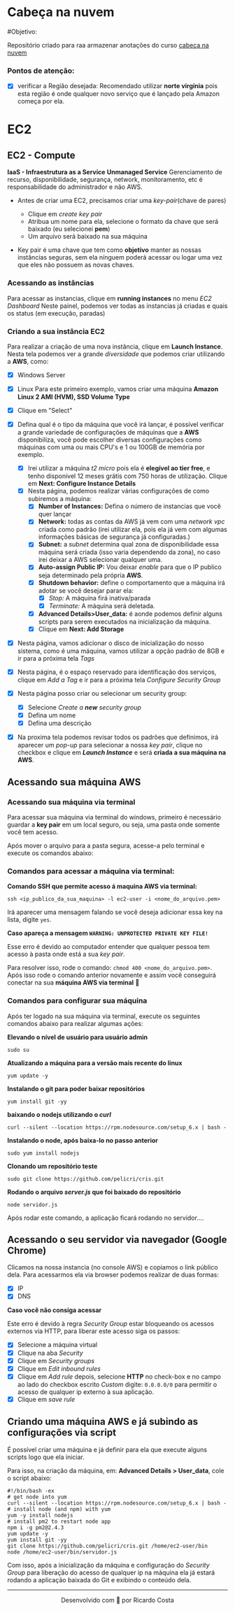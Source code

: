 <!-- Author: Ricardo Costa A. Santos
Description: Repositório criado para armazenar informações sobre os estudos de AWS
Ano: 2021
Mês: Abril
Versão: 1.0.0

-->

# Cabeça na nuvem

#Objetivo:

Repositório criado para raa armazenar anotações do curso [cabeça na nuvem](https://cabecananuvem.com/proposito)

### Pontos de atenção:

- [x] verificar a Região desejada: Recomendado utilizar **norte virgínia** pois esta região é onde qualquer novo serviço que é lançado pela Amazon começa por ela.

# EC2

## EC2 - Compute

**IaaS - Infraestrutura as a Service**
**Unmanaged Service** Gerenciamento de recurso, disponibilidade, segurança, network, monitoramento, etc é responsabilidade do administrador e não AWS.

- Antes de criar uma EC2, precisamos criar uma _key-pair_(chave de pares)

  - Clique em _create key pair_
  - Atribua um nome para ela, selecione o formato da chave que será baixado (eu selecionei **pem**)
  - Um arquivo será baixado na sua máquina

- Key pair é uma chave que tem como **objetivo** manter as nossas instâncias seguras, sem ela nínguem poderá acessar ou logar uma vez que eles não possuem as novas chaves.

### **Acessando as instâncias**

Para acessar as instancias, clique em **running instances** no menu _EC2 Dashboard_
Neste painel, podemos ver todas as instancias já criadas e quais os status (em execução, paradas)

### Criando a sua instância EC2

Para realizar a criação de uma nova instância, clique em **Launch Instance**.
Nesta tela podemos ver a grande _diversidade_ que podemos criar utilizando a **AWS**, como:

- [x] Windows Server
- [x] Linux
      Para este primeiro exemplo, vamos criar uma máquina **Amazon Linux 2 AMI (HVM), SSD Volume Type**

- [x] Clique em "Select"
- [x] Defina qual é o tipo da máquina que você irá lançar, é possível verificar a grande variedade de configurações de máquinas que a **AWS** disponibiliza, você pode escolher diversas configurações como máquinas com uma ou mais CPU's e 1 ou 100GB de memória por exemplo.
  - [x] Irei utilizar a máquina _t2 micro_ pois ela é **elegível ao tier free**, e tenho disponível 12 meses grátis com 750 horas de utilização. Clique em **Next: Configure Instance Details**
  - [x] Nesta página, podemos realizar várias configurações de como subiremos a máquina:
    - [x] **Number of Instances:** Defina o número de instancias que você quer lançar
    - [x] **Network:** todas as contas da AWS já vem com uma _network vpc_ criada como padrão (irei utilizar ela, pois ela já vem com algumas informações básicas de segurança já configuradas.)
    - [x] **Subnet:** a _subnet_ determina qual zona de disponibilidade essa máquina será criada (isso varia dependendo da zona), no caso irei deixar a AWS selecionar qualquer uma.
    - [x] **Auto-assign Public IP:** Vou deixar _enable_ para que o IP publico seja determinado pela própria **AWS**.
    - [x] **Shutdown behavior:** define o comportamento que a máquina irá adotar se você desejar parar ela:
      - [x] _Stop:_ A máquina firá inativa/parada
      - [x] _Terminate:_ A máquina será deletada.
    - [x] **Advanced Details>User_data:** é aonde podemos definir alguns scripts para serem executados na inicialização da máquina.
    - [x] Clique em **Next: Add Storage**
- [x] Nesta página, vamos adicionar o disco de inicialização do nosso sistema, como é uma máquina, vamos utilizar a opção padrão de 8GB e ir para a próxima tela _Tags_
- [x] Nesta página, é o espaço reservado para identificação dos serviços, clique em _Add a Tag_ e ir para a próxima tela _Configure Security Group_
- [x] Nesta página posso criar ou selecionar um security group:
  - [x] Selecione _Create a **new** security group_
  - [x] Defina um nome
  - [x] Defina uma descrição
- [x] Na proxima tela podemos revisar todos os padrões que definimos, irá aparecer um _pop-up_ para selecionar a nossa _key pair_, clique no checkbox e clique em **_Launch Instance_** e será **criada a sua máquina na AWS**.

## Acessando sua máquina AWS

### Acessando sua máquina via terminal

Para acessar sua máquina via terminal do windows, primeiro é necessário guardar a **key pair** em um local seguro, ou seja, uma pasta onde somente você tem acesso.

Após mover o arquivo para a pasta segura, acesse-a pelo terminal e execute os comandos abaixo:

### Comandos para acessar a máquina via terminal:

**Comando SSH que permite acesso á maquina AWS via terminal:**

```linux
ssh <ip_publico_da_sua_maquina> -l ec2-user -i <nome_do_arquivo.pem>
```

Irá aparecer uma mensagem falando se você deseja adicionar essa key na lista, digite `yes`.

**Caso apareça a mensagem `WARNING: UNPROTECTED PRIVATE KEY FILE! `**

Esse erro é devido ao computador entender que qualquer pessoa tem acesso à pasta onde está a sua _key pair_.

Para resolver isso, rode o comando: `chmod 400 <nome_do_arquivo.pem>`. Após isso rode o comando anterior novamente e assim você conseguirá conectar na sua **máquina AWS via terminal** 🚀

### Comandos para configurar sua máquina

Após ter logado na sua máquina via terminal, execute os seguintes comandos abaixo para realizar algumas ações:

**Elevando o nível de usuário para usuário admin**

```linux
sudo su
```

**Atualizando a máquina para a versão mais recente do linux**

```linux
yum update -y
```

**Instalando o git para poder baixar repositórios**

```linux
yum install git -yy
```

**baixando o nodejs utilizando o _curl_**

```linux
curl --silent --location https://rpm.nodesource.com/setup_6.x | bash -
```

**Instalando o node, após baixa-lo no passo anterior**

```linux
sudo yum install nodejs
```

**Clonando um repositório teste**

```linux
sudo git clone https://github.com/pelicri/cris.git
```

**Rodando o arquivo _server.js_ que foi baixado do repositório**

```linux
node servidor.js
```

Após rodar este comando, a aplicação ficará rodando no servidor....

## **Acessando o seu servidor via navegador (Google Chrome)**

Clicamos na nossa instancia (no console AWS) e copiamos o link público dela. Para acessarmos ela via browser podemos realizar de duas formas:

- [x] IP
- [x] DNS

**Caso você não consiga acessar**

Este erro é devido à regra _Security Group_ estar bloqueando os acessos externos via HTTP, para liberar este acesso siga os passos:

- [x] Selecione a máquina virtual
- [x] Clique na aba _Security_
- [x] Clique em _Security groups_
- [x] Clique em _Edit inbound rules_
- [x] Clique em _Add rule_ depois, selecione **HTTP** no check-box e no campo ao lado do checkbox escrito _Custom_ digite: `0.0.0.0/0` para permitir o acesso de qualquer ip externo à sua aplicação.
- [x] Clique em _save rule_

## Criando uma máquina AWS e já subindo as configurações via script

É possível criar uma máquina e já definir para ela que execute alguns scripts logo que ela iniciar.

Para isso, na criação da máquina, em: **Advanced Details > User_data**, cole o script abaixo:

```linux
#!/bin/bash -ex
# get node into yum
curl --silent --location https://rpm.nodesource.com/setup_6.x | bash -
# install node (and npm) with yum
yum -y install nodejs
# install pm2 to restart node app
npm i -g pm2@2.4.3
yum update -y
yum install git -yy
git clone https://github.com/pelicri/cris.git /home/ec2-user/bin
node /home/ec2-user/bin/servidor.js

```

Com isso, após a inicialização da máquina e configuração do _Security Group_ para liberação do acesso de qualquer ip na máquina ela já estará rodando a aplicação baixada do Git e exibindo o conteúdo dela.

---

 <p align="center">Desenvolvido com 💜 por Ricardo Costa</p>
